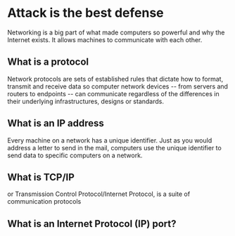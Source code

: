 # Attack is the best defense

Networking is a big part of what made computers so powerful and why the Internet exists. It allows machines to communicate with each other.

## What is a protocol
Network protocols are sets of established rules that dictate how to format, transmit and receive data so computer network devices -- from servers and routers to endpoints -- can communicate regardless of the differences in their underlying infrastructures, designs or standards.

## What is an IP address
Every machine on a network has a unique identifier. Just as you would address a letter to send in the mail, computers use the unique identifier to send data to specific computers on a network. 

## What is TCP/IP
or Transmission Control Protocol/Internet Protocol, is a suite of communication protocols

## What is an Internet Protocol (IP) port?